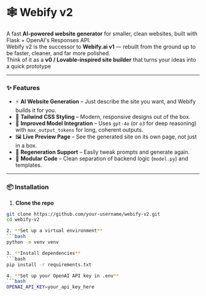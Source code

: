 ﻿# 🕸️ Webify v2

A fast **AI-powered website generator** for smaller, clean websites, built with Flask + OpenAI's Responses API.  
Webify v2 is the successor to **Webify.ai v1** — rebuilt from the ground up to be faster, cleaner, and far more polished.  
Think of it as a **v0 / Lovable-inspired site builder** that turns your ideas into a quick prototype

---

### ✨ Features

- ⚡ **AI Website Generation** – Just describe the site you want, and Webify builds it for you.  
- 🎨 **Tailwind CSS Styling** – Modern, responsive designs out of the box.  
- 🧠 **Improved Model Integration** – Uses `gpt-4o` (or `o3` for deep reasoning) with `max_output_tokens` for long, coherent outputs.  
- 🖼 **Live Preview Page** – See the generated site on its own page, not just in a box.  
- 🔄 **Regeneration Support** – Easily tweak prompts and generate again.  
- 🧰 **Modular Code** – Clean separation of backend logic (`model.py`) and templates.

---

### 📦 Installation

1. **Clone the repo**
```bash
git clone https://github.com/your-username/webify-v2.git
cd webify-v2

2. **Set up a virtual environment**
```bash
python -m venv venv

3. **Install dependencies**
```bash
pip install -r requirements.txt

4. **Set up your OpenAI API key in .env**
```bash
OPENAI_API_KEY=your_api_key_here



